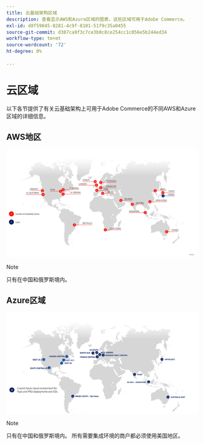 ```yaml
---
title: 云基础架构区域
description: 查看显示AWS和Azure区域的图表，这些区域可用于Adobe Commerce。
exl-id: d8f59845-8281-4c9f-8101-51f9c35a0455
source-git-commit: d387ca9f3c7ce3b0c8ce254cc1c056e5b244ed34
workflow-type: tm+mt
source-wordcount: '72'
ht-degree: 0%

---
```


# 云区域

以下各节提供了有关云基础架构上可用于Adobe Commerce的不同AWS和Azure区域的详细信息。

## AWS地区

![显示AWS区域的图表](../../../assets/playbooks/aws-regions.png)

>[!NOTE]
>
> 只有在中国和俄罗斯境内。

## Azure区域

![显示Azure区域的图表](../../../assets/playbooks/azure-regions.png)

>[!NOTE]
>
> 只有在中国和俄罗斯境内。 所有需要集成环境的商户都必须使用美国地区。
